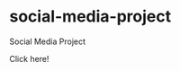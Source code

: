 # social-media-project
 Social Media Project

 <a hef="https://amandabarata.github.io/social-media-project/">Click here!</a>


